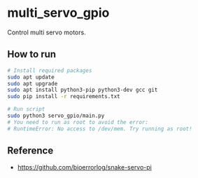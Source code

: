 # multi_servo_gpio
Control multi servo motors.

## How to run

```sh
# Install required packages
sudo apt update
sudo apt upgrade
sudo apt install python3-pip python3-dev gcc git
sudo pip install -r requirements.txt

# Run script
sudo python3 servo_gpio/main.py
# You need to run as root to avoid the error:
# RuntimeError: No access to /dev/mem. Try running as root!
```

## Reference
- https://github.com/bioerrorlog/snake-servo-pi
